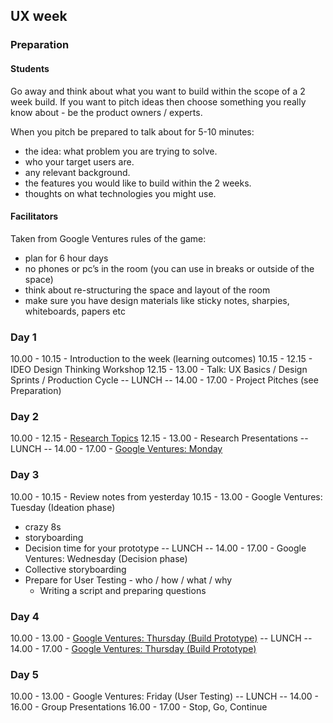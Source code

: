 ## UX week

### Preparation

#### Students

Go away and think about what you want to build within the scope of a 2 week build. If you want to pitch ideas then choose something you really know about - be the product owners / experts.

When you pitch be prepared to talk about for 5-10 minutes:

- the idea: what problem you are trying to solve.
- who your target users are.
- any relevant background.
- the features you would like to build within the 2 weeks.
- thoughts on what technologies you might use.

#### Facilitators

Taken from Google Ventures rules of the game:

- plan for 6 hour days
- no phones or pc’s in the room (you can use in breaks or outside of the space)
- think about re-structuring the space and layout of the room
- make sure you have design materials like sticky notes, sharpies, whiteboards, papers etc

### Day 1

10.00 - 10.15 - Introduction to the week (learning outcomes)
10.15 - 12.15 - IDEO Design Thinking Workshop
12.15 - 13.00 - Talk: UX Basics / Design Sprints / Production Cycle
-- LUNCH --
14.00 - 17.00 - Project Pitches (see Preparation)

### Day 2

10.00 - 12.15 - [Research Topics](./research-afternoon.md)
12.15 - 13.00 - Research Presentations
-- LUNCH --
14.00 - 17.00 - [Google Ventures: Monday](./google-ventures-monday.md)

### Day 3

10.00 - 10.15 - Review notes from yesterday
10.15 - 13.00 - Google Ventures: Tuesday (Ideation phase)
- crazy 8s
- storyboarding
- Decision time for your prototype
-- LUNCH --
14.00 - 17.00 - Google Ventures: Wednesday (Decision phase)
- Collective storyboarding
- Prepare for User Testing - who / how / what / why
  - Writing a script and preparing questions

### Day 4

10.00 - 13.00 - [Google Ventures: Thursday (Build Prototype)](./google-ventures-thursday.md)
-- LUNCH --
14.00 - 17.00 - [Google Ventures: Thursday (Build Prototype)](./google-ventures-thursday.md)

### Day 5

10.00 - 13.00 - Google Ventures: Friday (User Testing)
-- LUNCH --
14.00 - 16.00 - Group Presentations
16.00 - 17.00 - Stop, Go, Continue
